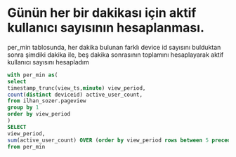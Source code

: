 # Günün her bir dakikası için aktif kullanıcı sayısının hesaplanması.

per_min tablosunda, her dakika bulunan farklı device id sayısını bulduktan sonra şimdiki dakika ile, beş dakika sonrasının toplamını hesaplayarak aktif kullanıcı sayısını hesapladım

```SQL
with per_min as(
select
timestamp_trunc(view_ts,minute) view_period,
count(distinct deviceid) active_user_count,
from ilhan_sozer.pageview
group by 1
order by view_period
)
SELECT 
view_period,
sum(active_user_count) OVER (order by view_period rows between 5 preceding and current row) as active_user_count
from per_min

```

